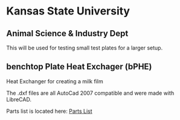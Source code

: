 # Kansas State University
## Animal Science & Industry Dept

This will be used for testing small test plates for a larger setup.

## benchtop Plate Heat Exchager (bPHE)
Heat Exchanger for creating a milk film

The .dxf files are all AutoCad 2007 compatible and were made with LibreCAD.

Parts list is located here: [Parts List](https://github.com/Kovrinic/KSU_ASI_bPHE/blob/master/parts.md)
